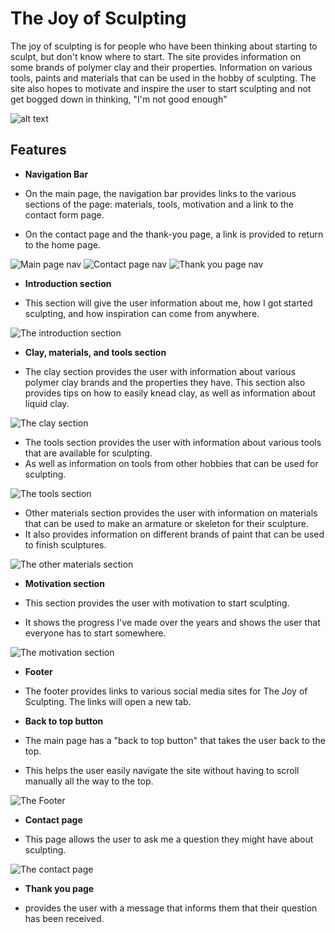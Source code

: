 # The Joy of Sculpting

The joy of sculpting is for people who have been thinking about starting to sculpt, but don't know where to start. The site provides information on some brands of polymer clay and their properties. Information on various tools, paints and materials that can be used in the hobby of sculpting. The site also hopes to motivate and inspire the user to start sculpting and not get bogged down in thinking, "I'm not good enough"

![alt text](<assets/images/readme-images/the joy of sculpting responsive.png>)

## Features

- __Navigation Bar__

- On the main page, the navigation bar provides links to the various sections of the page: materials, tools, motivation and a link to the contact form page.
- On the contact page and the thank-you page, a link is provided to return to the home page.

![Main page nav](<assets/images/readme-images/header and nav.png>)
![Contact page nav](<assets/images/readme-images/form nav.png>)
![Thank you page nav](<assets/images/readme-images/form return nav.png>)

- __Introduction section__

- This section will give the user information about me, how I got started sculpting, and how inspiration can come from anywhere.

![The introduction section](<assets/images/readme-images/introduction section.png>)

- __Clay, materials, and tools section__

- The clay section provides the user with information about various polymer clay brands and the properties they have. 
This section also provides tips on how to easily knead clay, as well as information about liquid clay.

![The clay section](assets/images/readme-images/clay.png)

- The tools section provides the user with information about various tools that are available for sculpting. 
- As well as information on tools from other hobbies that can be used for sculpting.

![The tools section](assets/images/readme-images/tools.png)

- Other materials section provides the user with information on materials that can be used to make an armature or skeleton for their sculpture. 
- It also provides information on different brands of paint that can be used to finish sculptures.

![The other materials section](<assets/images/readme-images/materials and paint.png>)

- __Motivation section__

- This section provides the user with motivation to start sculpting.
- It shows the progress I've made over the years and shows the user that everyone has to start somewhere.

![The motivation section](<assets/images/readme-images/motivation section.png>)

- __Footer__

- The footer provides links to various social media sites for The Joy of Sculpting. The links will open a new tab.

- __Back to top button__

- The main page has a "back to top button" that takes the user back to the top.
- This helps the user easily navigate the site without having to scroll manually all the way to the top.

![The Footer](assets/images/readme-images/footer.png)

- __Contact page__

- This page allows the user to ask me a question they might have about sculpting.

![The contact page](<assets/images/readme-images/contact page.png>)

- __Thank you page__

- provides the user with a message that informs them that their question has been received.
